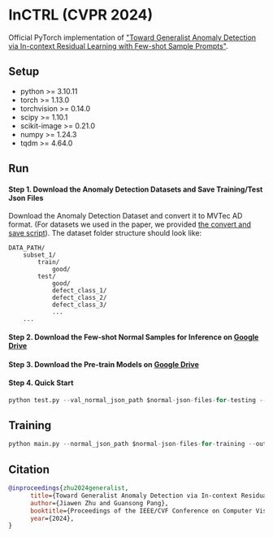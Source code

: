 # InCTRL (CVPR 2024)

Official PyTorch implementation of ["Toward Generalist Anomaly Detection via In-context Residual Learning with Few-shot Sample Prompts"](https://arxiv.org/pdf/2403.06495.pdf).

## Setup
- python >= 3.10.11
- torch >= 1.13.0
- torchvision >= 0.14.0
- scipy >= 1.10.1
- scikit-image >= 0.21.0
- numpy >= 1.24.3
- tqdm >= 4.64.0

## Run
#### Step 1. Download the Anomaly Detection Datasets and Save Training/Test Json Files

Download the Anomaly Detection Dataset and convert it to MVTec AD format. (For datasets we used in the paper, we provided [the convert and save script](https://github.com/mala-lab/InCTRL/tree/main/datasets/preprocess)).
The dataset folder structure should look like:
```
DATA_PATH/
    subset_1/
        train/
            good/
        test/
            good/
            defect_class_1/
            defect_class_2/
            defect_class_3/
            ...
    ...
```

#### Step 2. Download the Few-shot Normal Samples for Inference on [Google Drive](https://drive.google.com/drive/folders/1_RvmTqiCc4ZGa-Oq-uF7SOVotE1RW5QZ?usp=drive_link)

#### Step 3. Download the Pre-train Models on [Google Drive](https://drive.google.com/file/d/1zEHsbbuUgBC4yuDu3g23wbUGmWmVyDRQ/view?usp=sharing)

#### Step 4. Quick Start

```python
python test.py --val_normal_json_path $normal-json-files-for-testing --val_outlier_json_path $abnormal-json-files-for-testing --category $dataset-class-name --dataset_dir $dataset-root
```

## Training

```python
python main.py --normal_json_path $normal-json-files-for-training --outlier_json_path $abnormal-json-files-for-training --val_normal_json_path $normal-json-files-for-testing --val_outlier_json_path $abnormal-json-files-for-testing
```

## Citation

```bibtex
@inproceedings{zhu2024generalist,
      title={Toward Generalist Anomaly Detection via In-context Residual Learning with Few-shot Sample Prompts}, 
      author={Jiawen Zhu and Guansong Pang},
      booktitle={Proceedings of the IEEE/CVF Conference on Computer Vision and Pattern Recognition},
      year={2024},
}
```

